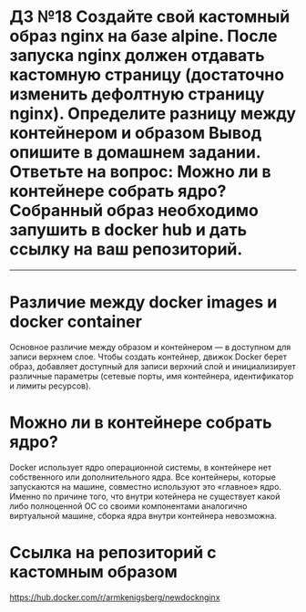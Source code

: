 # ДЗ №18 Создайте свой кастомный образ nginx на базе alpine. После запуска nginx должен отдавать кастомную страницу (достаточно изменить дефолтную страницу nginx). Определите разницу между контейнером и образом Вывод опишите в домашнем задании. Ответьте на вопрос: Можно ли в контейнере собрать ядро? Собранный образ необходимо запушить в docker hub и дать ссылку на ваш репозиторий.
--------------------------------------------------------------------------------------------

# Различие между docker images и docker container

Основное различие между образом и контейнером — в доступном для записи верхнем слое. Чтобы создать контейнер, движок Docker берет образ, добавляет доступный для записи верхний слой и инициализирует различные параметры (сетевые порты, имя контейнера, идентификатор и лимиты ресурсов).

# Можно ли в контейнере собрать ядро?

Docker использует ядро операционной системы, в контейнере нет собственного или дополнительного ядра. Все контейнеры, которые запускаются на машине, совместно используют это «главное» ядро. Именно по причине того, что внутри котейнера не существует какой либо полноценной ОС со своими компонентами аналогично виртуальной машине, сборка ядра внутри контейнера невозможна.

# Ссылка на репозиторий с кастомным образом

https://hub.docker.com/r/armkenigsberg/newdocknginx
